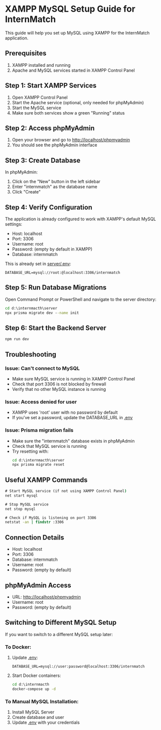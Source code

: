 # XAMPP MySQL Setup Guide for InternMatch

This guide will help you set up MySQL using XAMPP for the InternMatch application.

## Prerequisites

1. XAMPP installed and running
2. Apache and MySQL services started in XAMPP Control Panel

## Step 1: Start XAMPP Services

1. Open XAMPP Control Panel
2. Start the Apache service (optional, only needed for phpMyAdmin)
3. Start the MySQL service
4. Make sure both services show a green "Running" status

## Step 2: Access phpMyAdmin

1. Open your browser and go to [http://localhost/phpmyadmin](http://localhost/phpmyadmin)
2. You should see the phpMyAdmin interface

## Step 3: Create Database

In phpMyAdmin:

1. Click on the "New" button in the left sidebar
2. Enter "internmatch" as the database name
3. Click "Create"

## Step 4: Verify Configuration

The application is already configured to work with XAMPP's default MySQL settings:
- Host: localhost
- Port: 3306
- Username: root
- Password: (empty by default in XAMPP)
- Database: internmatch

This is already set in [server/.env](file:///d:/internmacth/server/.env):
```
DATABASE_URL=mysql://root:@localhost:3306/internmatch
```

## Step 5: Run Database Migrations

Open Command Prompt or PowerShell and navigate to the server directory:

```cmd
cd d:\internmacth\server
npx prisma migrate dev --name init
```

## Step 6: Start the Backend Server

```cmd
npm run dev
```

## Troubleshooting

### Issue: Can't connect to MySQL
- Make sure MySQL service is running in XAMPP Control Panel
- Check that port 3306 is not blocked by firewall
- Verify that no other MySQL instance is running

### Issue: Access denied for user
- XAMPP uses 'root' user with no password by default
- If you've set a password, update the DATABASE_URL in [.env](file:///d:/internmacth/server/.env)

### Issue: Prisma migration fails
- Make sure the "internmatch" database exists in phpMyAdmin
- Check that MySQL service is running
- Try resetting with:
  ```cmd
  cd d:\internmacth\server
  npx prisma migrate reset
  ```

## Useful XAMPP Commands

```cmd
# Start MySQL service (if not using XAMPP Control Panel)
net start mysql

# Stop MySQL service
net stop mysql

# Check if MySQL is listening on port 3306
netstat -an | findstr :3306
```

## Connection Details

- Host: localhost
- Port: 3306
- Database: internmatch
- Username: root
- Password: (empty by default)

## phpMyAdmin Access

- URL: [http://localhost/phpmyadmin](http://localhost/phpmyadmin)
- Username: root
- Password: (empty by default)

## Switching to Different MySQL Setup

If you want to switch to a different MySQL setup later:

### To Docker:
1. Update [.env](file:///d:/internmacth/server/.env):
   ```
   DATABASE_URL=mysql://user:password@localhost:3306/internmatch
   ```
2. Start Docker containers:
   ```cmd
   cd d:\internmacth
   docker-compose up -d
   ```

### To Manual MySQL Installation:
1. Install MySQL Server
2. Create database and user
3. Update [.env](file:///d:/internmacth/server/.env) with your credentials